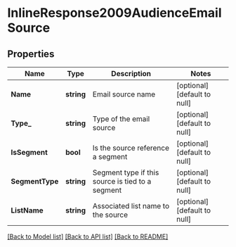 # InlineResponse2009AudienceEmailSource

## Properties
Name | Type | Description | Notes
------------ | ------------- | ------------- | -------------
**Name** | **string** | Email source name | [optional] [default to null]
**Type_** | **string** | Type of the email source | [optional] [default to null]
**IsSegment** | **bool** | Is the source reference a segment | [optional] [default to null]
**SegmentType** | **string** | Segment type if this source is tied to a segment | [optional] [default to null]
**ListName** | **string** | Associated list name to the source | [optional] [default to null]

[[Back to Model list]](../README.md#documentation-for-models) [[Back to API list]](../README.md#documentation-for-api-endpoints) [[Back to README]](../README.md)


